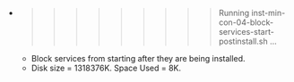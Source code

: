 * >>>>>>>>> Running inst-min-con-04-block-services-start-postinstall.sh ...
  * Block services from starting after they are being installed.
  * Disk size = 1318376K. Space Used = 8K.
